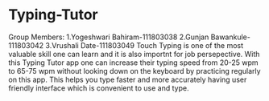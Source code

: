 # Typing-Tutor
Group Members: 
1.Yogeshwari Bahiram-111803038 
2.Gunjan Bawankule-111803042 
3.Vrushali Date-111803049
Touch Typing is one of the most valuable skill one can learn and it is also importnt for job persepective.
With this Typing Tutor app one can increase their typing speed from 20-25 wpm to 65-75 wpm without looking down on the keyboard
by practicing regularly on this app.  This helps you type faster and more accurately having user friendly interface which is 
convenient to use and type.
